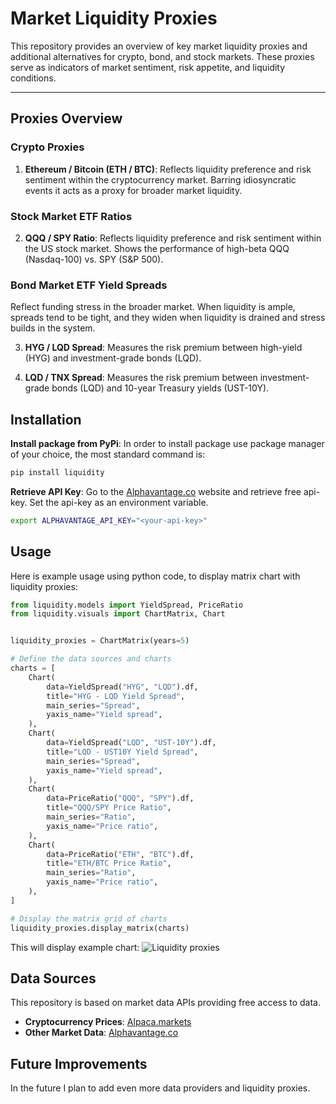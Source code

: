 # Market Liquidity Proxies

This repository provides an overview of key market liquidity proxies and additional alternatives for crypto, bond, and stock markets. These proxies serve as indicators of market sentiment, risk appetite, and liquidity conditions.

---

## Proxies Overview

### Crypto Proxies

1. **Ethereum / Bitcoin (ETH / BTC)**:
Reflects liquidity preference and risk sentiment within the cryptocurrency market. Barring idiosyncratic events it acts as a proxy for broader market liquidity.

### Stock Market ETF Ratios
2. **QQQ / SPY Ratio**:
Reflects liquidity preference and risk sentiment within the US stock market. Shows the performance of high-beta QQQ (Nasdaq-100) vs. SPY (S&P 500).

### Bond Market ETF Yield Spreads
Reflect funding stress in the broader market. When liquidity is ample, spreads tend to be tight, and they widen when liquidity is drained and stress builds in the system.

3. **HYG / LQD Spread**:
Measures the risk premium between high-yield (HYG) and investment-grade bonds (LQD).

4. **LQD / TNX Spread**:
Measures the risk premium between investment-grade bonds (LQD) and 10-year Treasury yields (UST-10Y).


## Installation

**Install package from PyPi**:
In order to install package use package manager of your choice, the most standard command is:
```bash
pip install liquidity
```

**Retrieve API Key**: Go to the [Alphavantage.co](https://www.alphavantage.co/) website and retrieve free api-key. Set the api-key as an environment variable.
```bash
export ALPHAVANTAGE_API_KEY="<your-api-key>"
```

## Usage
Here is example usage using python code, to display matrix chart with liquidity proxies:

```python
from liquidity.models import YieldSpread, PriceRatio
from liquidity.visuals import ChartMatrix, Chart


liquidity_proxies = ChartMatrix(years=5)

# Define the data sources and charts
charts = [
    Chart(
        data=YieldSpread("HYG", "LQD").df,
        title="HYG - LQD Yield Spread",
        main_series="Spread",
        yaxis_name="Yield spread",
    ),
    Chart(
        data=YieldSpread("LQD", "UST-10Y").df,
        title="LQD - UST10Y Yield Spread",
        main_series="Spread",
        yaxis_name="Yield spread",
    ),
    Chart(
        data=PriceRatio("QQQ", "SPY").df,
        title="QQQ/SPY Price Ratio",
        main_series="Ratio",
        yaxis_name="Price ratio",
    ),
    Chart(
        data=PriceRatio("ETH", "BTC").df,
        title="ETH/BTC Price Ratio",
        main_series="Ratio",
        yaxis_name="Price ratio",
    ),
]

# Display the matrix grid of charts
liquidity_proxies.display_matrix(charts)
```


This will display example chart:
![Liquidity proxies](examples/liquidity-proxies.png)


## Data Sources

This repository is based on market data APIs providing free access to data.

- **Cryptocurrency Prices**: [Alpaca.markets](https://alpaca.markets/)
- **Other Market Data**: [Alphavantage.co](https://www.alphavantage.co/)


## Future Improvements
In the future I plan to add even more data providers and liquidity proxies.
